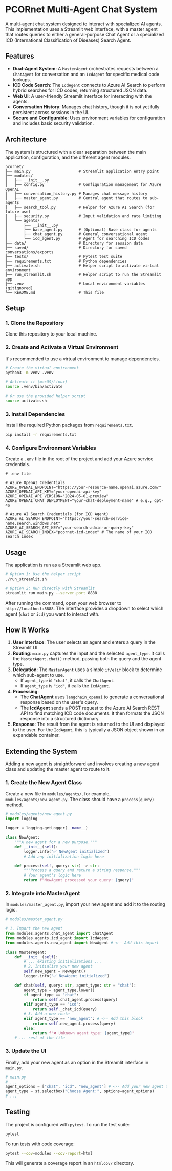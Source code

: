 # PCORnet Multi-Agent Chat System

A multi-agent chat system designed to interact with specialized AI agents. This implementation uses a Streamlit web interface, with a master agent that routes queries to either a general-purpose Chat Agent or a specialized ICD (International Classification of Diseases) Search Agent.

## Features

- **Dual-Agent System**: A `MasterAgent` orchestrates requests between a `ChatAgent` for conversation and an `IcdAgent` for specific medical code lookups.
- **ICD Code Search**: The `IcdAgent` connects to Azure AI Search to perform hybrid searches for ICD codes, returning structured JSON data.
- **Web UI**: A user-friendly Streamlit interface for interacting with the agents.
- **Conversation History**: Manages chat history, though it is not yet fully persistent across sessions in the UI.
- **Secure and Configurable**: Uses environment variables for configuration and includes basic security validation.

## Architecture

The system is structured with a clear separation between the main application, configuration, and the different agent modules.

```
pcornet/
├── main.py                     # Streamlit application entry point
├── modules/
│   ├── __init__.py
│   ├── config.py               # Configuration management for Azure OpenAI
│   ├── conversation_history.py # Manages chat message history
│   ├── master_agent.py         # Central agent that routes to sub-agents
│   ├── search_tool.py          # Helper for Azure AI Search (for future use)
│   ├── security.py             # Input validation and rate limiting
│   └── agents/
│       ├── __init__.py
│       ├── base_agent.py       # (Optional) Base class for agents
│       ├── chat_agent.py       # General conversational agent
│       └── icd_agent.py        # Agent for searching ICD codes
├── data/                       # Directory for session data
├── saved/                      # Directory for saved conversations/exports
├── tests/                      # Pytest test suite
├── requirements.txt            # Python dependencies
├── activate.sh                 # Helper script to activate virtual environment
├── run_streamlit.sh            # Helper script to run the Streamlit app
├── .env                        # Local environment variables (gitignored)
└── README.md                   # This file
```

## Setup

### 1. Clone the Repository

Clone this repository to your local machine.

### 2. Create and Activate a Virtual Environment

It's recommended to use a virtual environment to manage dependencies.

```bash
# Create the virtual environment
python3 -m venv .venv

# Activate it (macOS/Linux)
source .venv/bin/activate

# Or use the provided helper script
source activate.sh
```

### 3. Install Dependencies

Install the required Python packages from `requirements.txt`.

```bash
pip install -r requirements.txt
```

### 4. Configure Environment Variables

Create a `.env` file in the root of the project and add your Azure service credentials.

```
# .env file

# Azure OpenAI Credentials
AZURE_OPENAI_ENDPOINT="https://your-resource-name.openai.azure.com/"
AZURE_OPENAI_API_KEY="your-openai-api-key"
AZURE_OPENAI_API_VERSION="2024-05-01-preview"
AZURE_OPENAI_CHAT_DEPLOYMENT="your-chat-deployment-name" # e.g., gpt-4o

# Azure AI Search Credentials (for ICD Agent)
AZURE_AI_SEARCH_ENDPOINT="https://your-search-service-name.search.windows.net"
AZURE_AI_SEARCH_API_KEY="your-search-admin-or-query-key"
AZURE_AI_SEARCH_INDEX="pcornet-icd-index" # The name of your ICD search index
```

## Usage

The application is run as a Streamlit web app.

```bash
# Option 1: Use the helper script
./run_streamlit.sh

# Option 2: Run directly with Streamlit
streamlit run main.py --server.port 8888
```

After running the command, open your web browser to `http://localhost:8888`. The interface provides a dropdown to select which agent (`chat` or `icd`) you want to interact with.

## How It Works

1.  **User Interface**: The user selects an agent and enters a query in the Streamlit UI.
2.  **Routing**: `main.py` captures the input and the selected `agent_type`. It calls the `MasterAgent.chat()` method, passing both the query and the agent type.
3.  **Delegation**: The `MasterAgent` uses a simple `if/elif` block to determine which sub-agent to use.
    - If `agent_type` is `"chat"`, it calls the `ChatAgent`.
    - If `agent_type` is `"icd"`, it calls the `IcdAgent`.
4.  **Processing**:
    - The **ChatAgent** uses `langchain_openai` to generate a conversational response based on the user's query.
    - The **IcdAgent** sends a POST request to the Azure AI Search REST API to find matching ICD code documents. It then formats the JSON response into a structured dictionary.
5.  **Response**: The result from the agent is returned to the UI and displayed to the user. For the `IcdAgent`, this is typically a JSON object shown in an expandable container.

## Extending the System

Adding a new agent is straightforward and involves creating a new agent class and updating the master agent to route to it.

### 1. Create the New Agent Class

Create a new file in `modules/agents/`, for example, `modules/agents/new_agent.py`. The class should have a `process(query)` method.

```python
# modules/agents/new_agent.py
import logging

logger = logging.getLogger(__name__)

class NewAgent:
    """A new agent for a new purpose."""
    def __init__(self):
        logger.info("✅ NewAgent initialized")
        # Add any initialization logic here

    def process(self, query: str) -> str:
        """Process a query and return a string response."""
        # Your agent's logic here
        return f"NewAgent processed your query: {query}"
```

### 2. Integrate into MasterAgent

In `modules/master_agent.py`, import your new agent and add it to the routing logic.

```python
# modules/master_agent.py

# 1. Import the new agent
from modules.agents.chat_agent import ChatAgent
from modules.agents.icd_agent import IcdAgent
from modules.agents.new_agent import NewAgent # <-- Add this import

class MasterAgent:
    def __init__(self):
        # ... existing initializations ...
        # 2. Initialize your new agent
        self.new_agent = NewAgent()
        logger.info("✅ NewAgent initialized")

    def chat(self, query: str, agent_type: str = "chat"):
        agent_type = agent_type.lower()
        if agent_type == "chat":
            return self.chat_agent.process(query)
        elif agent_type == "icd":
            return self._chat_icd(query)
        # 3. Add a new route
        elif agent_type == "new_agent": # <-- Add this block
            return self.new_agent.process(query)
        else:
            return f"❌ Unknown agent type: {agent_type}"
    # ... rest of the file
```

### 3. Update the UI

Finally, add your new agent as an option in the Streamlit interface in `main.py`.

```python
# main.py
# ...
agent_options = ["chat", "icd", "new_agent"] # <-- Add your new agent type
agent_type = st.selectbox("Choose Agent:", options=agent_options)
# ...
```

## Testing

The project is configured with `pytest`. To run the test suite:

```bash
pytest
```

To run tests with code coverage:

```bash
pytest --cov=modules --cov-report=html
```

This will generate a coverage report in an `htmlcov/` directory.
